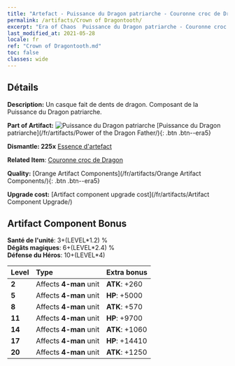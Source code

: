 ```yaml
---
title: "Artefact - Puissance du Dragon patriarche - Couronne croc de Dragon"
permalink: /artifacts/Crown of Dragontooth/
excerpt: "Era of Chaos  Puissance du Dragon patriarche - Couronne croc de Dragon. Un casque fait de dents de dragon. Composant de la Puissance du Dragon patriarche."
last_modified_at: 2021-05-28
locale: fr
ref: "Crown of Dragontooth.md"
toc: false
classes: wide
---
```




## Détails

 **Description:** Un casque fait de dents de dragon. Composant de la Puissance du Dragon patriarche.

 **Part of Artifact:** ![Puissance du Dragon patriarche](/images/t/icon_artifact_40.png) [Puissance du Dragon patriarche](/fr/artifacts/Power of the Dragon Father/){: .btn .btn--era5}

 **Dismantle: 225x** [Essence d'artefact](/ItemsFR/con_905/)

 **Related Item**: [Couronne croc de Dragon](/ItemsFR/art_147/)

 **Quality:** [Orange Artifact Components](/fr/artifacts/Orange Artifact Components/){: .btn .btn--era5}

 **Upgrade cost:** [Artifact component upgrade cost](/fr/artifacts/Artifact Component Upgrade/)

## Artifact Component Bonus

  **Santé de l'unité**: 3+(LEVEL\*1.2) %<br/>**Dégâts magiques**: 6+(LEVEL\*2.4) %<br/>**Défense du Héros**: 10+(LEVEL\*4)

  |  Level  | Type |    Extra bonus  | 
  |:--------|:-----|:----------------| 
  | **2** | Affects **4-man** unit | **ATK**: +260 | 
  | **5** | Affects **4-man** unit | **HP**: +5000 | 
  | **8** | Affects **4-man** unit | **ATK**: +570 | 
  | **11** | Affects **4-man** unit | **HP**: +9700 | 
  | **14** | Affects **4-man** unit | **ATK**: +1060 | 
  | **17** | Affects **4-man** unit | **HP**: +14410 | 
  | **20** | Affects **4-man** unit | **ATK**: +1250 | 
